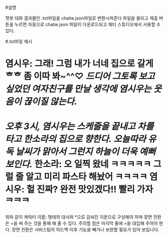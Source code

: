 #설명

챗봇 대화 결과물인 .txt파일을 chatie.json파일로 변환시켜준다
파일을 올리고 제출 버튼을 누르면 자동으로 chatie.json 파일이 다운로드되고 채티 스튜디오에서 사용할 수 있다.

#.txt파일 예시


염시우: 그래! 그럼 내가 너네 집으로 갈게 ᄒᄒ
좀 이따 봐~^^♡
*드디어 그토록 보고 싶었던
여자친구를 만날 생각에
염시우는 웃음이 끊이질 않는다.*
=
*오후 3시, 염시우는 스케줄을 끝내고 차를 타고 한소라의 집으로 향한다.
오늘따라 유독 날씨가 맑아서 그런지 하늘이 더욱 예뻐 보인다.*
한소라: 오 일찍 왔네 ㅋㅋㅋㅋㅋ 그럴 줄
알고 미리 파스타 해놨어 ㅋㅋㅋㅋ
염시우: 헐 진짜? 완전 맛있겠다!!
빨리 가자 ᄏᄏᄏ
=

위와 같이 캐릭터 이름: 형태의 대사와 *으로 감싸진 지문으로 구성해야 하며 장면 전환은 =을 써 주는 것을 통해 해 줄 수 있다. 주의할 점은 마지막 줄에 =을 대입해 주어야 한다. 장면 전환은 서비스팀의 피드백 이후 기능을 빼거나 보완할 필요가 있어 보입니다.
